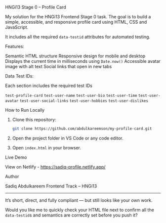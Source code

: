 HNGi13 Stage 0 – Profile Card

My solution for the HNGi13 Frontend Stage 0 task.
The goal is to build a simple, accessible, and responsive profile card using HTML, CSS and JavaScript.

It includes all the required `data-testid` attributes for automated testing.

Features:

Semantic HTML structure
Responsive design for mobile and desktop
Displays the current time in milliseconds using `Date.now()`
Accessible avatar image with alt text
Social links that open in new tabs

Data Test IDs:

Each section includes the required test IDs

`test-profile-card`
`test-user-name`
`test-user-bio`
`test-user-time`
`test-user-avatar`
`test-user-social-links`
`test-user-hobbies`
`test-user-dislikes`

How to Run Locally

1. Clone this repository:

   ```bash
   git clone https://github.com/abdulkareemson/my-profile-card.git
   ```

2. Open the project folder in VS Code or any code editor.
3. Open `index.html` in your browser.

Live Demo

View on Netlify - https://sadiq-profile.netlify.app/

Author

Sadiq Abdulkareem
Frontend Track – HNGi13

---

It’s short, direct, and fully compliant — but still looks like your own work.

Would you like me to quickly check your HTML file next to confirm all the `data-testid`s and semantics are correctly set before you push it?
